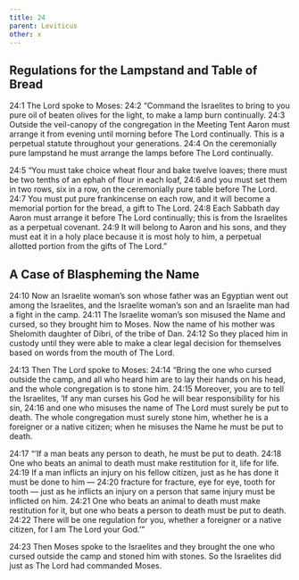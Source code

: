 ```yaml
---
title: 24
parent: Leviticus
other: x
---
```



## Regulations for the Lampstand and Table of Bread

<a name="24:1">24:1</a> The Lord spoke to Moses: <a name="24:2">24:2</a> “Command the Israelites to bring to you pure oil of beaten olives for the light, to make a lamp burn continually. <a name="24:3">24:3</a> Outside the veil-canopy of the congregation in the Meeting Tent Aaron must arrange it from evening until morning before The Lord continually. This is a perpetual statute throughout your generations. <a name="24:4">24:4</a> On the ceremonially pure lampstand he must arrange the lamps before The Lord continually.

<a name="24:5">24:5</a> “You must take choice wheat flour and bake twelve loaves; there must be two tenths of an ephah of flour in each loaf, <a name="24:6">24:6</a> and you must set them in two rows, six in a row, on the ceremonially pure table before The Lord. <a name="24:7">24:7</a> You must put pure frankincense on each row, and it will become a memorial portion for the bread, a gift to The Lord. <a name="24:8">24:8</a> Each Sabbath day Aaron must arrange it before The Lord continually; this is from the Israelites as a perpetual covenant. <a name="24:9">24:9</a> It will belong to Aaron and his sons, and they must eat it in a holy place because it is most holy to him, a perpetual allotted portion from the gifts of The Lord.”

## A Case of Blaspheming the Name

<a name="24:10">24:10</a> Now an Israelite woman’s son whose father was an Egyptian went out among the Israelites, and the Israelite woman’s son and an Israelite man had a fight in the camp. <a name="24:11">24:11</a> The Israelite woman’s son misused the Name and cursed, so they brought him to Moses. Now the name of his mother was Shelomith daughter of Dibri, of the tribe of Dan. <a name="24:12">24:12</a> So they placed him in custody until they were able to make a clear legal decision for themselves based on words from the mouth of The Lord.

<a name="24:13">24:13</a> Then The Lord spoke to Moses: <a name="24:14">24:14</a> “Bring the one who cursed outside the camp, and all who heard him are to lay their hands on his head, and the whole congregation is to stone him. <a name="24:15">24:15</a> Moreover, you are to tell the Israelites, ‘If any man curses his God he will bear responsibility for his sin, <a name="24:16">24:16</a> and one who misuses the name of The Lord must surely be put to death. The whole congregation must surely stone him, whether he is a foreigner or a native citizen; when he misuses the Name he must be put to death.

<a name="24:17">24:17</a> “‘If a man beats any person to death, he must be put to death. <a name="24:18">24:18</a> One who beats an animal to death must make restitution for it, life for life. <a name="24:19">24:19</a> If a man inflicts an injury on his fellow citizen, just as he has done it must be done to him — <a name="24:20">24:20</a> fracture for fracture, eye for eye, tooth for tooth — just as he inflicts an injury on a person that same injury must be inflicted on him. <a name="24:21">24:21</a> One who beats an animal to death must make restitution for it, but one who beats a person to death must be put to death. <a name="24:22">24:22</a> There will be one regulation for you, whether a foreigner or a native citizen, for I am The Lord your God.’”

<a name="24:23">24:23</a> Then Moses spoke to the Israelites and they brought the one who cursed outside the camp and stoned him with stones. So the Israelites did just as The Lord had commanded Moses.